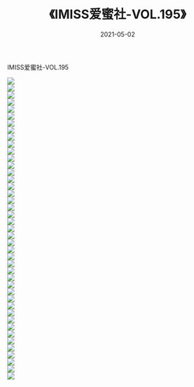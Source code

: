 ﻿---
layout: post
title:  《IMISS爱蜜社-VOL.195》
date:   2021-05-02
img: http://img.660000.xyz/Sharelink/网络美图/2021/IMISS爱蜜社-VOL.195/000.jpg
categories: [美女, 清纯, 唯美]
---

IMISS爱蜜社-VOL.195

  ![](http://img.660000.xyz/Sharelink/网络美图/2021/IMISS爱蜜社-VOL.195/001.jpg) <br> ![](http://img.660000.xyz/Sharelink/网络美图/2021/IMISS爱蜜社-VOL.195/002.jpg) <br> ![](http://img.660000.xyz/Sharelink/网络美图/2021/IMISS爱蜜社-VOL.195/003.jpg) <br> ![](http://img.660000.xyz/Sharelink/网络美图/2021/IMISS爱蜜社-VOL.195/004.jpg) <br> ![](http://img.660000.xyz/Sharelink/网络美图/2021/IMISS爱蜜社-VOL.195/005.jpg) <br> ![](http://img.660000.xyz/Sharelink/网络美图/2021/IMISS爱蜜社-VOL.195/006.jpg) <br> ![](http://img.660000.xyz/Sharelink/网络美图/2021/IMISS爱蜜社-VOL.195/007.jpg) <br> ![](http://img.660000.xyz/Sharelink/网络美图/2021/IMISS爱蜜社-VOL.195/008.jpg) <br> ![](http://img.660000.xyz/Sharelink/网络美图/2021/IMISS爱蜜社-VOL.195/009.jpg) <br> ![](http://img.660000.xyz/Sharelink/网络美图/2021/IMISS爱蜜社-VOL.195/010.jpg) <br> ![](http://img.660000.xyz/Sharelink/网络美图/2021/IMISS爱蜜社-VOL.195/011.jpg) <br> ![](http://img.660000.xyz/Sharelink/网络美图/2021/IMISS爱蜜社-VOL.195/012.jpg) <br> ![](http://img.660000.xyz/Sharelink/网络美图/2021/IMISS爱蜜社-VOL.195/013.jpg) <br> ![](http://img.660000.xyz/Sharelink/网络美图/2021/IMISS爱蜜社-VOL.195/014.jpg) <br> ![](http://img.660000.xyz/Sharelink/网络美图/2021/IMISS爱蜜社-VOL.195/015.jpg) <br> ![](http://img.660000.xyz/Sharelink/网络美图/2021/IMISS爱蜜社-VOL.195/016.jpg) <br> ![](http://img.660000.xyz/Sharelink/网络美图/2021/IMISS爱蜜社-VOL.195/017.jpg) <br> ![](http://img.660000.xyz/Sharelink/网络美图/2021/IMISS爱蜜社-VOL.195/018.jpg) <br> ![](http://img.660000.xyz/Sharelink/网络美图/2021/IMISS爱蜜社-VOL.195/019.jpg) <br> ![](http://img.660000.xyz/Sharelink/网络美图/2021/IMISS爱蜜社-VOL.195/020.jpg) <br> ![](http://img.660000.xyz/Sharelink/网络美图/2021/IMISS爱蜜社-VOL.195/021.jpg) <br> ![](http://img.660000.xyz/Sharelink/网络美图/2021/IMISS爱蜜社-VOL.195/022.jpg) <br> ![](http://img.660000.xyz/Sharelink/网络美图/2021/IMISS爱蜜社-VOL.195/023.jpg) <br> ![](http://img.660000.xyz/Sharelink/网络美图/2021/IMISS爱蜜社-VOL.195/024.jpg) <br> ![](http://img.660000.xyz/Sharelink/网络美图/2021/IMISS爱蜜社-VOL.195/025.jpg) <br> ![](http://img.660000.xyz/Sharelink/网络美图/2021/IMISS爱蜜社-VOL.195/026.jpg) <br> ![](http://img.660000.xyz/Sharelink/网络美图/2021/IMISS爱蜜社-VOL.195/027.jpg) <br> ![](http://img.660000.xyz/Sharelink/网络美图/2021/IMISS爱蜜社-VOL.195/028.jpg) <br> ![](http://img.660000.xyz/Sharelink/网络美图/2021/IMISS爱蜜社-VOL.195/029.jpg) <br> ![](http://img.660000.xyz/Sharelink/网络美图/2021/IMISS爱蜜社-VOL.195/030.jpg) <br> ![](http://img.660000.xyz/Sharelink/网络美图/2021/IMISS爱蜜社-VOL.195/031.jpg) <br> ![](http://img.660000.xyz/Sharelink/网络美图/2021/IMISS爱蜜社-VOL.195/032.jpg) <br> ![](http://img.660000.xyz/Sharelink/网络美图/2021/IMISS爱蜜社-VOL.195/033.jpg) <br> ![](http://img.660000.xyz/Sharelink/网络美图/2021/IMISS爱蜜社-VOL.195/034.jpg) <br> ![](http://img.660000.xyz/Sharelink/网络美图/2021/IMISS爱蜜社-VOL.195/035.jpg) <br> ![](http://img.660000.xyz/Sharelink/网络美图/2021/IMISS爱蜜社-VOL.195/036.jpg) <br> ![](http://img.660000.xyz/Sharelink/网络美图/2021/IMISS爱蜜社-VOL.195/037.jpg) <br> ![](http://img.660000.xyz/Sharelink/网络美图/2021/IMISS爱蜜社-VOL.195/038.jpg) <br> ![](http://img.660000.xyz/Sharelink/网络美图/2021/IMISS爱蜜社-VOL.195/039.jpg) <br> ![](http://img.660000.xyz/Sharelink/网络美图/2021/IMISS爱蜜社-VOL.195/040.jpg) <br> ![](http://img.660000.xyz/Sharelink/网络美图/2021/IMISS爱蜜社-VOL.195/041.jpg) <br> ![](http://img.660000.xyz/Sharelink/网络美图/2021/IMISS爱蜜社-VOL.195/042.jpg) <br> ![](http://img.660000.xyz/Sharelink/网络美图/2021/IMISS爱蜜社-VOL.195/043.jpg) <br>